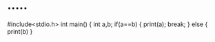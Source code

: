 # .....
 #include<stdio.h>
 int main()
 {
  int a,b;
  if(a==b)
    {
    print(a);
    break;
    }
    else
    {
    print(b)
    }
